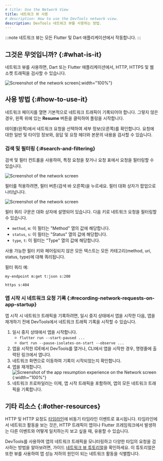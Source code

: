```yaml
---
# title: Use the Network View
title: 네트워크 뷰 사용
# description: How to use the DevTools network view.
description: DevTools 네트워크 뷰를 사용하는 방법.
---
```


:::note
네트워크 뷰는 모든 Flutter 및 Dart 애플리케이션에서 작동합니다.
:::

## 그것은 무엇입니까? {:#what-is-it}

네트워크 뷰를 사용하면, Dart 또는 Flutter 애플리케이션에서, HTTP, HTTPS 및 웹 소켓 트래픽을 검사할 수 있습니다.

![Screenshot of the network screen](/assets/images/docs/tools/devtools/network_screenshot.png){:width="100%"}

## 사용 방법 {:#how-to-use-it}

네트워크 페이지를 열면 기본적으로 네트워크 트래픽이 기록되어야 합니다. 
그렇지 않은 경우, 왼쪽 위에 있는 **Resume** 버튼을 클릭하여 폴링을 시작합니다.

테이블(왼쪽)에서 네트워크 요청을 선택하여 세부 정보(오른쪽)를 확인합니다. 
요청에 대한 일반 및 타이밍 정보와, 응답 및 요청 헤더와 본문의 내용을 검사할 수 있습니다.

### 검색 및 필터링 {:#search-and-filtering}

검색 및 필터 컨트롤을 사용하여, 특정 요청을 찾거나 요청 표에서 요청을 필터링할 수 있습니다.

![Screenshot of the network screen](/assets/images/docs/tools/devtools/network_search_and_filter.png)

필터를 적용하려면, 필터 버튼(검색 바 오른쪽)을 누르세요. 
필터 대화 상자가 팝업으로 나타납니다.

![Screenshot of the network screen](/assets/images/docs/tools/devtools/network_filter_dialog.png)

필터 쿼리 구문은 대화 상자에 설명되어 있습니다. 다음 키로 네트워크 요청을 필터링할 수 있습니다.

* `method`, `m`: 이 필터는 "Method" 열의 값에 해당합니다.
* `status`, `s`: 이 필터는 "Status" 열의 값에 해당합니다.
* `type`, `t`: 이 필터는 "Type" 열의 값에 해당합니다.

사용 가능한 필터 키와 페어링되지 않은 모든 텍스트는 모든 카테고리(method, uri, status, type)에 대해 쿼리됩니다.

필터 쿼리 예:

```plaintext
my-endpoint m:get t:json s:200
```

```plaintext
https s:404
```

### 앱 시작 시 네트워크 요청 기록 {:#recording-network-requests-on-app-startup}

앱 시작 시 네트워크 트래픽을 기록하려면, 
일시 중지 상태에서 앱을 시작한 다음, 
앱을 재개하기 전에 DevTools에서 네트워크 트래픽 기록을 시작할 수 있습니다.

1. 일시 중지 상태에서 앱을 시작합니다.
   * `flutter run --start-paused ...`
   * `dart run --pause-isolates-on-start --observe ...`
2. 앱을 시작한 IDE에서 DevTools를 열거나, CLI에서 앱을 시작한 경우, 명령줄에 출력된 링크에서 엽니다.
3. 네트워크 화면으로 이동하여 기록이 시작되었는지 확인합니다.
4. 앱을 재개합니다.
   ![Screenshot of the app resumption experience on the Network screen](/assets/images/docs/tools/devtools/network_startup_resume.png){:width="100%"}
5. 네트워크 프로파일러는 이제, 앱 시작 트래픽을 포함하여, 앱의 모든 네트워크 트래픽을 기록합니다.

## 기타 리소스 {:#other-resources}

HTTP 및 HTTP 요청도 [타임라인][timeline]에 비동기 타임라인 이벤트로 표시됩니다. 
타임라인에서 네트워크 활동을 보는 것은, 
HTTP 트래픽이 앱이나 Flutter 프레임워크에서 발생하는 다른 이벤트와 어떻게 일치하는지 보고 싶을 때, 
유용할 수 있습니다.

DevTools를 사용하여 앱의 네트워크 트래픽을 모니터링하고 다양한 타입의 요청을 검사하는 방법을 알아보려면, 
가이드 [네트워크 뷰 튜토리얼][network-tutorial]을 확인하세요. 
이 튜토리얼은 또한 뷰를 사용하여 앱 성능 저하의 원인이 되는 네트워크 활동을 식별합니다.

[timeline]: /tools/devtools/performance#timeline-events-tab
[network-tutorial]: {{site.medium}}/@fluttergems/mastering-dart-flutter-devtools-network-view-part-4-of-8-afce2463687c
